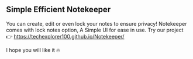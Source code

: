 Simple Efficient Notekeeper
-
You can create, edit or even lock your notes to ensure privacy!
Notekeeper comes with lock notes option, A Simple UI for ease in use.
Try our project 👉 https://techexplorer100.github.io/Notekeeper/

I hope you will like it 🔥 
